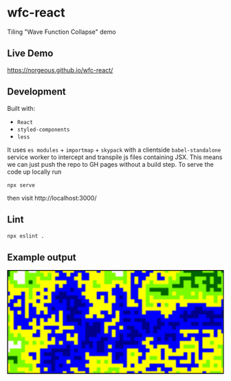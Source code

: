 # wfc-react

Tiling "Wave Function Collapse" demo

## Live Demo

https://norgeous.github.io/wfc-react/

## Development
Built with:
- `React`
- `styled-components`
- `less`

It uses `es modules` + `importmap` + `skypack` with a clientside `babel-standalone` service worker to intercept and transpile js files containing JSX.
This means we can just push the repo to GH pages without a build step.
To serve the code up locally run

```
npx serve
```

then visit http://localhost:3000/

## Lint

```
npx eslint .
```

## Example output

![Terrain output sample](terrain.png?raw=true "Terrain")
